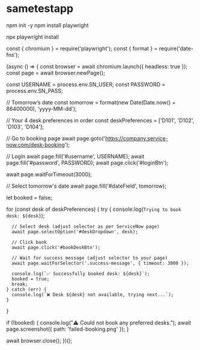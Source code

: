 # sametestapp

npm init -y
npm install playwright

npx playwright install


const { chromium } = require('playwright');
const { format } = require('date-fns');

(async () => {
  const browser = await chromium.launch({ headless: true });
  const page = await browser.newPage();

  const USERNAME = process.env.SN_USER;
  const PASSWORD = process.env.SN_PASS;

  // Tomorrow’s date
  const tomorrow = format(new Date(Date.now() + 86400000), 'yyyy-MM-dd');

  // Your 4 desk preferences in order
  const deskPreferences = ['D101', 'D102', 'D103', 'D104'];

  // Go to booking page
  await page.goto('https://company.service-now.com/desk-booking');

  // Login
  await page.fill('#username', USERNAME);
  await page.fill('#password', PASSWORD);
  await page.click('#loginBtn');

  await page.waitForTimeout(3000);

  // Select tomorrow's date
  await page.fill('#dateField', tomorrow);

  let booked = false;

  for (const desk of deskPreferences) {
    try {
      console.log(`Trying to book desk: ${desk}`);

      // Select desk (adjust selector as per ServiceNow page)
      await page.selectOption('#deskDropdown', desk);

      // Click book
      await page.click('#bookDeskBtn');

      // Wait for success message (adjust selector to your page)
      await page.waitForSelector('.success-message', { timeout: 3000 });

      console.log(`✅ Successfully booked desk: ${desk}`);
      booked = true;
      break;
    } catch (err) {
      console.log(`❌ Desk ${desk} not available, trying next...`);
    }
  }

  if (!booked) {
    console.log("⚠️ Could not book any preferred desks.");
    await page.screenshot({ path: 'failed-booking.png' });
  }

  await browser.close();
})();
